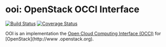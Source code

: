 ooi: OpenStack OCCI Interface
=============================

[![Build Status](https://secure.travis-ci.org/alvarolopez/ooi.svg)](http://travis-ci.org/alvarolopez/ooi)
[![Coverage Status](https://coveralls.io/repos/alvarolopez/ooi/badge.svg?branch=master)](https://coveralls.io/r/alvarolopez/ooi?branch=master)

OOI is an implementation the [Open Cloud Computing Interface
(OCCI)](http://www.occi-wg.org) for [OpenStack](http://www .openstack.org).
